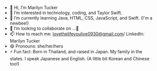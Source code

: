 - 👋 Hi, I’m Marilyn Tucker
- 👀 I’m interested in technology, coding, and Taylor Swift.
- 🌱 I’m currently learning Java, HTML, CSS, JavaScript, and Swift. (I'm a newbee!)
- 💞️ I’m looking to collaborate on ...🤭
- 📫 How to reach me: lovethelifeyoulive0930@gmail.com/ LinkedIn: Marilyn Tucker
- 😄 Pronouns: she/her/hers
- ⚡ Fun fact: Born in Thailand, and raised in Japan. My family in the states. I speak Japanese and English. (A little bit Korean and Chinese too!)

<!---
marilyn0930xoxo/marilyn0930xoxo is a ✨ special ✨ repository because its `README.md` (this file) appears on your GitHub profile.
You can click the Preview link to take a look at your changes.
--->
